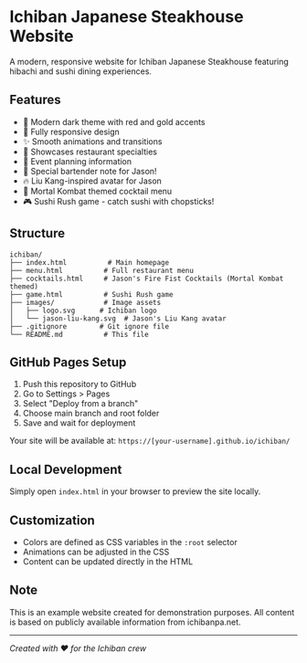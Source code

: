 # Ichiban Japanese Steakhouse Website

A modern, responsive website for Ichiban Japanese Steakhouse featuring hibachi and sushi dining experiences.

## Features

- 🎨 Modern dark theme with red and gold accents
- 📱 Fully responsive design
- ✨ Smooth animations and transitions
- 🍣 Showcases restaurant specialties
- 🎉 Event planning information
- 🍺 Special bartender note for Jason!
- 🔥 Liu Kang-inspired avatar for Jason
- 🍹 Mortal Kombat themed cocktail menu
- 🎮 Sushi Rush game - catch sushi with chopsticks!

## Structure

```
ichiban/
├── index.html          # Main homepage
├── menu.html          # Full restaurant menu
├── cocktails.html     # Jason's Fire Fist Cocktails (Mortal Kombat themed)
├── game.html          # Sushi Rush game
├── images/            # Image assets
│   ├── logo.svg      # Ichiban logo
│   └── jason-liu-kang.svg  # Jason's Liu Kang avatar
├── .gitignore        # Git ignore file
└── README.md          # This file
```

## GitHub Pages Setup

1. Push this repository to GitHub
2. Go to Settings > Pages
3. Select "Deploy from a branch"
4. Choose main branch and root folder
5. Save and wait for deployment

Your site will be available at: `https://[your-username].github.io/ichiban/`

## Local Development

Simply open `index.html` in your browser to preview the site locally.

## Customization

- Colors are defined as CSS variables in the `:root` selector
- Animations can be adjusted in the CSS
- Content can be updated directly in the HTML

## Note

This is an example website created for demonstration purposes. All content is based on publicly available information from ichibanpa.net.

---

*Created with ❤️ for the Ichiban crew*